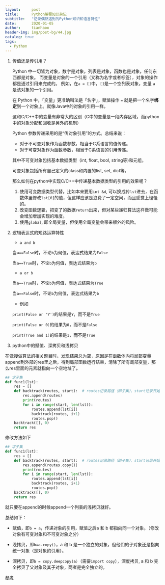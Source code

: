 ```yaml
---
layout:     post
title:      Python编程知识杂记
subtitle:   "记录偶然遇到的Python知识和语言特性"
date:       2020-01-05
author:     tianhaoo
header-img: img/post-bg/44.jpg
catalog: true
tags:
  - Python
---
```


1. 传值还是传引用？

      Python 中一切皆为对象，数字是对象，列表是对象，函数也是对象，任何东西都是对象。
      而变量是对象的一个引用（又称为名字或者标签），对象的操作都是通过引用来完成的。
      例如，在`a = []`中，`[]`是一个空列表对象，变量 `a` 是该对象的一个引用。

      在 Python 中，「变量」更准确叫法是「名字」，赋值操作 `=` 就是把一个名字**绑定**到一个对象上。就像Java中的对象的引用一样。

      这和C/C++中的变量有非常大的区别（C中的变量是一段内存区域，而python中的对象分配和回收是另外的机制）

      Python 参数传递采用的是“传对象引用”的方式。总结来说：

      * 对于不可变对象作为函数参数，相当于C系语言的值传递。
      * 对于可变对象作为函数参数，相当于C系语言的引用传递。

      其中不可变对象包括基本数据类型（int, float, bool, string等)和元组。

      可变对象包括所有自己定义的class和内置的list, set, dict等。

      那么如何在python中实现C/C++中传递基本数据类型的引用的效果呢？

      1. 使用可变数据类型代替，比如本来要用`int &d`, 可以换成传`lst`进去，在函数体里修改`lst[0]`的值，但这样应该是浪费了一定空间，而且感觉上怪怪的。
      2. 改变函数逻辑，把变了的数据`return`出来，但对某些递归算法这样做可能会增加增加实现的难度。
      3. 使用`global`, 即全局变量，但使用全局变量会带来额外的风险。

2. 逻辑表达式的短路运算特性

      * `a and b`

      当`a==False`时，不论`b`为何值，表达式结果为`False`

      当`a==True`时，不论`b`为何值，表达式结果为`b`
      
      * `a or b`

      当`a==True`时，不论`b`为何值，表达式结果为`True`

      当`a==False`时，不论`b`为何值，表达式结果为`b`

      * 例如
            
      `print(False or 'Y')`的结果是`Y`，而不是`True`

      `print(False or 0)`的结果为`0`，而不是`False`

      `print(True and 1)`的结果是`1`，而不是`True`
      
      
 3. python中的赋值、深拷贝和浅拷贝
 
 在做搜做算法的相关题目时，发现结果总为空，原因是在函数体内将局部变量append到外部的res里之后，待到局部函数运行结束，清除了所有局部变量，那么res里面的元素就指向一个空地址了。
 
  ```python
  ## 求子集
  def func1(lst):
      res = []
      def backtrack(routes, start):  # routes记录路径（即子集），start记录开始位置（间接记录剩下的选择）
          res.append(routes)
          print(routes)
          for i in range(start, len(lst)):
              routes.append(lst[i])
              backtrack(routes, i+1)
              routes.pop()
      backtrack([], 0)
      return res
  ```
  
  修改方法如下
  
  ```python
  ## 求子集
  def func1(lst):
      res = []
      def backtrack(routes, start):  # routes记录路径（即子集），start记录开始位置（间接记录剩下的选择）
          res.append(routes.copy())
          print(routes)
          for i in range(start, len(lst)):
              routes.append(lst[i])
              backtrack(routes, i+1)
              routes.pop()
      backtrack([], 0)
      return res
  ```
  
  就只要在append的时候append一个列表的浅拷贝就好。
  
  总结如下：
  
  * 赋值，即`b = a`，传递对象的引用，赋值之后a 和 b 都指向同一个对象。（修改对象有可变对象和不可变对象之分）
  
  * 浅拷贝，即`b=a.copy()`，a 和 b 是一个独立的对象，但他们的子对象还是指向统一对象（是对象的引用）。
  
  * 深拷贝，即`b = copy.deepcopy(a)`（需要`import copy`），深度拷贝, a 和 b 完全拷贝了父对象及其子对象，两者是完全独立的。
  
  [参考](https://www.runoob.com/w3cnote/python-understanding-dict-copy-shallow-or-deep.html)
  
  
  



            

